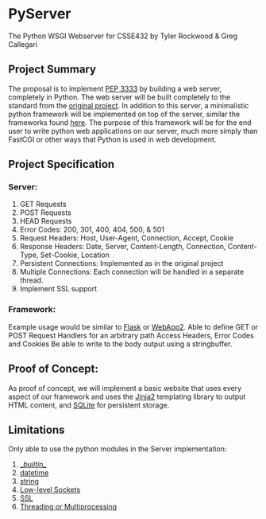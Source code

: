 # PyServer
The Python WSGI Webserver for CSSE432 by Tyler Rockwood & Greg Callegari

## Project Summary
The proposal is to implement [PEP 3333](https://www.python.org/dev/peps/pep-3333/) by building a web server, completely in Python. The web server will be built completely to the standard from the [original project](https://www.rose-hulman.edu/class/csse/csse432/201530/Project/WebServer/index.html). In addition to this server, a minimalistic python framework will be implemented on top of the server, similar the frameworks found [here](http://en.wikipedia.org/wiki/Web_Server_Gateway_Interface#WSGI-compatible_applications_and_frameworks). The purpose of this framework will be for the end user to write python web applications on our server, much more simply than FastCGI or other ways that Python is used in web development.

## Project Specification
### Server:

1. GET Requests
1. POST Requests
1. HEAD Requests
1. Error Codes: 200, 301, 400, 404, 500, & 501
1. Request Headers: Host, User-Agent, Connection, Accept, Cookie
1. Response Headers: Date, Server, Content-Length, Connection, Content-Type, Set-Cookie, Location
1. Persistent Connections: Implemented as in the original project
1. Multiple Connections: Each connection will be handled in a separate thread.
1. Implement SSL support

### Framework:
Example usage would be similar to [Flask](http://flask.pocoo.org/) or [WebApp2](https://webapp-improved.appspot.com/tutorials/quickstart.html).
Able to define GET or POST Request Handlers for an arbitrary path
Access Headers, Error Codes and Cookies
Be able to write to the body output using a stringbuffer.

## Proof of Concept:
As proof of concept, we will implement a basic website that uses every aspect of our framework and uses the [Jinja2](http://jinja.pocoo.org/) templating library to output HTML content, and [SQLite](https://docs.python.org/2/library/sqlite3.html#module-sqlite3) for persistent storage.

## Limitations
Only able to use the python modules in the Server implementation:

1. [\__builtin\__](https://docs.python.org/2/library/__builtin__.html#module-__builtin__)
1. [datetime](https://docs.python.org/2/library/string.html#module-string)
1. [string](https://docs.python.org/2/library/string.html#module-string)
1. [Low-level Sockets](https://docs.python.org/2/library/socket.html#module-socket)
1. [SSL](https://docs.python.org/2/library/ssl.html#module-ssl)
1. [Threading or Multiprocessing](https://docs.python.org/2/library/__builtin__.html#module-__builtin__)

